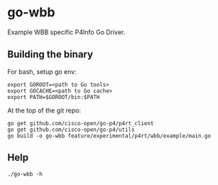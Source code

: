 # go-wbb
Example WBB specific P4Info Go Driver.

## Building the binary

For bash, setup go env:
```
export GOROOT=<path to Go tools>
export GOCACHE=<path to Go cache>
export PATH=$GOROOT/bin:$PATH
```

At the top of the git repo:
```
go get github.com/cisco-open/go-p4/p4rt_client
go get github.com/cisco-open/go-p4/utils
go build -o go-wbb feature/experimental/p4rt/wbb/example/main.go
```

## Help
```
./go-wbb -h
```

